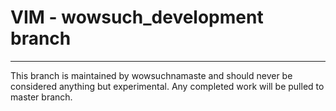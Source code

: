 # VIM - wowsuch_development branch

****

This branch is maintained by wowsuchnamaste and should never be considered anything but experimental. Any completed work will be pulled to master branch.
